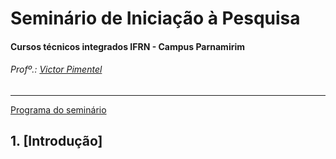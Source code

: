 <!--
<div>
  <img src="images/Horizontal_Cortado_Novo.png">
</div>
-->
# Seminário de Iniciação à Pesquisa
#### Cursos técnicos integrados IFRN - Campus Parnamirim
###### Profº.: [Victor Pimentel](https://github.com/v-cap)
<!-- ###### Classrooms: 
 - [INFO_1M] - _Será disponibilizado em breve_
 - [INFO_1V] - _Será disponibilizado em breve_
 - [MECA_1M] - _Será disponibilizado em breve_
 - [MECA_1V] - _Será disponibilizado em breve_
-->
---

[Programa do seminário](https://github.com/v-cap/scientific-research-initiation-seminar/blob/638d4ba83fc31fdd6669738dc9b22976802c58ce/content/EmentaSeminarioIniciacaoPesquisa.pdf)

## 1. [Introdução]

